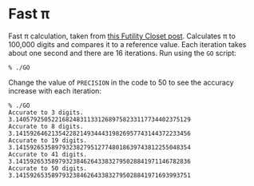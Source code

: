 # Fast π

Fast π calculation, taken from
[this Futility Closet post](http://www.futilitycloset.com/2015/10/04/easy-pi/).
Calculates π to 100,000 digits and compares it to a reference value. Each iteration
takes about one second and there are 16 iterations. Run using the `GO` script:

    % ./GO

Change the value of `PRECISION` in the code to 50 to see the accuracy increase
with each iteration:

    % ./GO
    Accurate to 3 digits.
    3.1405792505221682483113312689758233117734402375129
    Accurate to 8 digits.
    3.1415926462135422821493444319826957743144372233456
    Accurate to 19 digits.
    3.1415926535897932382795127748018639743812255048354
    Accurate to 41 digits.
    3.1415926535897932384626433832795028841971146782836
    Accurate to 50 digits.
    3.1415926535897932384626433832795028841971693993751

